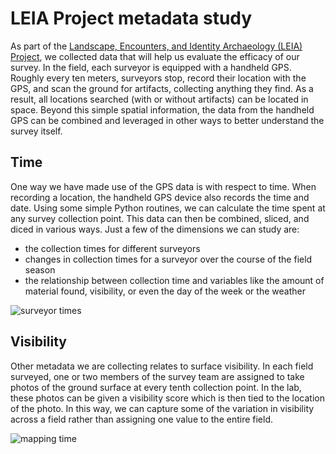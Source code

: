 # LEIA Project metadata study

As part of the [Landscape, Encounters, and Identity Archaeology (LEIA) Project](https://leiap.weebly.com), we collected data that will help us evaluate the efficacy of our survey. In the field, each surveyor is equipped with a handheld GPS. Roughly every ten meters, surveyors stop, record their location with the GPS, and scan the ground for artifacts, collecting anything they find. As a result, all locations searched (with or without artifacts) can be located in space. Beyond this simple spatial information, the data from the handheld GPS can be combined and leveraged in other ways to better understand the survey itself.

## Time

One way we have made use of the GPS data is with respect to time. When recording a location, the handheld GPS device also records the time and date. Using some simple Python routines, we can calculate the time spent at any survey collection point. This data can then be combined, sliced, and diced in various ways. Just a few of the dimensions we can study are:

* the collection times for different surveyors
* changes in collection times for a surveyor over the course of the field season
* the relationship between collection time and variables like the amount of material found, visibility, or even the day of the week or the weather

![surveyor times](../assets/images/surveyor_learning.png)

## Visibility

Other metadata we are collecting relates to surface visibility. In each field surveyed, one or two members of the survey team are assigned to take photos of the ground surface at every tenth collection point. In the lab, these photos can be given a visibility score which is then tied to the location of the photo. In this way, we can capture some of the variation in visibility across a field rather than assigning one value to the entire field.

![mapping time](../assets/images/survey_time_map.png)
